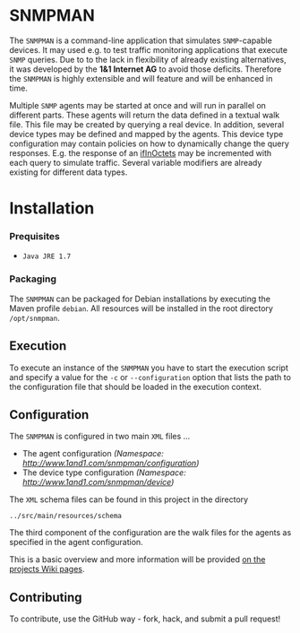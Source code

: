 SNMPMAN
============

The `SNMPMAN` is a command-line application that simulates `SNMP`-capable devices.
It may used e.g. to test traffic monitoring applications that execute `SNMP` queries. Due to to the lack in
flexibility of already existing alternatives, it was developed by the **1&1 Internet AG** to avoid those deficits. Therefore the `SNMPMAN`
is highly extensible and will feature and will be enhanced in time.

Multiple `SNMP` agents may be started at once and will run in parallel on different parts. These agents
will return the data defined in a textual walk file. This file may be created by querying a real device. In addition,
several device types may be defined and mapped by the agents. This device type configuration may contain policies on
how to dynamically change the query responses. E.g. the response of an
[ifInOctets](http://tools.cisco.com/Support/SNMP/do/BrowseOID.do?objectInput=ifInOctets&translate=Translate&submitValue=SUBMIT")
may be incremented with each query to simulate traffic. Several variable modifiers are already existing for different
data types.

Installation
============
### Prequisites
  * `Java JRE 1.7`

### Packaging
The `SNMPMAN` can be packaged for Debian installations by executing the Maven profile `debian`. All resources will be installed in the root directory `/opt/snmpman`.

Execution
------------
To execute an instance of the `SNMPMAN` you have to start the execution script and specify a value for the `-c`
or `--configuration` option that lists the path to the configuration file that should be loaded in the execution context.

Configuration
------------
The `SNMPMAN` is configured in two main `XML` files ...
  * The agent configuration _(Namespace: http://www.1and1.com/snmpman/configuration)_
  * The device type configuration _(Namespace: http://www.1and1.com/snmpman/device)_

The `XML` schema files can be found in this project in the directory
```
../src/main/resources/schema
```
The third component of the configuration are the walk files for the agents as specified in the agent configuration.

This is a basic overview and more information will be provided [on the projects Wiki pages](https://github.com/1and1/snmpman/wiki).

Contributing
------------
To contribute, use the GitHub way - fork, hack, and submit a pull request!
